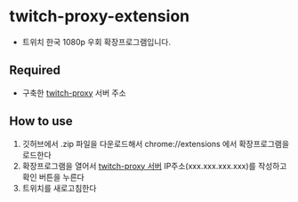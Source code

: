 # twitch-proxy-extension

- 트위치 한국 1080p 우회 확장프로그램입니다.

## Required
- 구축한 [twitch-proxy](https://github.com/stupidJoon/twitch-proxy) 서버 주소

## How to use

1. 깃허브에서 .zip 파일을 다운로드해서 chrome://extensions 에서 확장프로그램을 로드한다
2. 확장프로그램을 열어서 [twitch-proxy 서버](https://github.com/stupidJoon/twitch-proxy) IP주소(xxx.xxx.xxx.xxx)를 작성하고 확인 버튼을 누른다
3. 트위치를 새로고침한다
